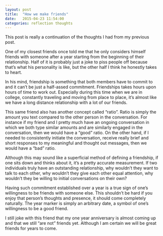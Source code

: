 ```yaml
---
layout: post
title:  "How we make friends"
date:   2015-04-23 11:54:00
categories: reflection thoughts
---
```


This post is really a continuation of the thoughts I had from my previous post.

One of my closest friends once told me that he only considers himself friends with someone after a year starting from the beginning of their relationship. Half of it is probably just a joke to piss people off because that’s what his personality is like, but the other half I think he honestly takes to heart.

In his mind, friendship is something that both members have to commit to and it can’t be just a half-assed commitment. Friendships takes hours upon hours of time to work out. Especially during this time when we are in college, constantly traveling and moving from place to place, it’s almost like we have a long distance relationship with a lot of our friends.

This same friend also has another concept called “ratio”. Ratio is simply the amount you text compared to the other person in the conversation. For instance if my friend and I pretty much have an ongoing conversation in which we both type similar amounts and are similarly engaged in the conversation, then we would have a “good” ratio. On the other hand, if I needed to consistently initiate the conversation, receive really brief and short responses to my meaningful and thought out messages, then we would have a “bad” ratio.

Although this may sound like a superficial method of defining a friendship, if one sits down and thinks about it, it’s a pretty accurate measurement. If two individuals truly have an outstanding relationship, why wouldn’t they want to talk to each other, why wouldn’t they give each other equal attention, why wouldn’t they be willing to initial conversations on their own?

Having such commitment established over a year is a true sign of one’s willingness to be friends with someone else. This shouldn’t be hard if you enjoy that person’s thoughts and presence, it should come completely naturally. The year marker is simply an arbitrary date, a symbol of one’s willingness to be a good friend.

I still joke with this friend that my one year anniversary is almost coming up and that we still “are not” friends yet. Although I am certain we will be great friends for years to come.
